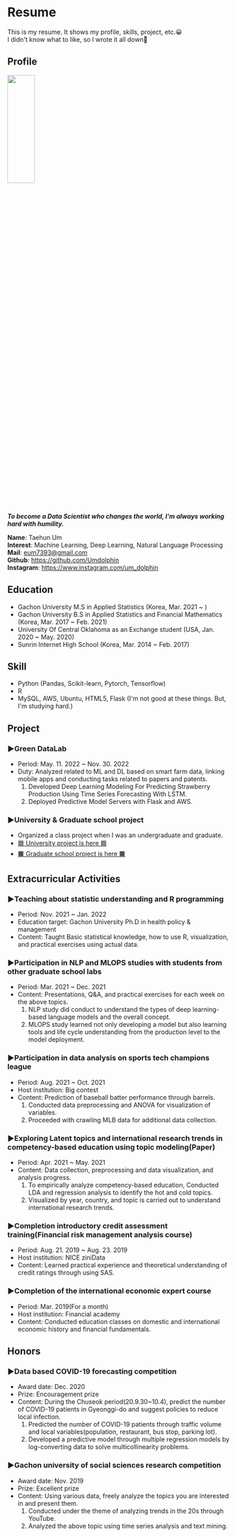 # Resume
This is my resume. It shows my profile, skills, project, etc.😀  
I didn't know what to like, so I wrote it all down🤭

## Profile

<img src="https://github.com/Umdolphin/Taehun_Resume/blob/main/Image/Profile.jpg" width="35%" height="25%"/>

***To become a Data Scientist who changes the world, I'm always working hard with humility.***

 **Name**: Taehun Um  
 **Interest**: Machine Learning, Deep Learning, Natural Language Processing  
 **Mail**: eum7393@gmail.com  
 **Github**: https://github.com/Umdolphin  
 **Instagram**: https://www.instagram.com/um_dolphin

## Education

- Gachon University M.S in Applied Statistics (Korea, Mar. 2021 ~ )
- Gachon University B.S in Applied Statistics and Financial Mathematics (Korea, Mar. 2017 ~ Feb. 2021)
- University Of Central Oklahoma as an Exchange student (USA, Jan. 2020 ~ May. 2020)
- Sunrin Internet High School (Korea, Mar. 2014 ~ Feb. 2017)

## Skill
- Python (Pandas, Scikit-learn, Pytorch, Tensorflow)  
- R  
- MySQL, AWS, Ubuntu, HTML5, Flask (I'm not good at these things. But, I'm studying hard.) 

## Project
### **▶Green DataLab**
- Period: May. 11. 2022 ~ Nov. 30. 2022  
- Duty: Analyzed related to ML and DL based on smart farm data, linking mobile apps and conducting tasks related to papers and patents.  
  1. Developed Deep Learning Modeling For Predicting Strawberry Production Using Time Series Forecasting With LSTM.
  2. Deployed Predictive Model Servers with Flask and AWS.

### **▶University & Graduate school project**
- Organized a class project when I was an undergraduate and graduate.
- [🟦 University project is here 🟦](https://github.com/Umdolphin/University_project.git)  
- [🟧 Graduate school project is here 🟧](https://github.com/Umdolphin/Graduate-school_project.git)  


## Extracurricular Activities

### **▶Teaching about statistic understanding and R programming**  
- Period: Nov. 2021 ~ Jan. 2022
- Education target: Gachon University Ph.D in health policy & management
- Content: Taught Basic statistical knowledge, how to use R, visualization, and practical exercises using actual data.

### **▶Participation in NLP and MLOPS studies with students from other graduate school labs**
- Period: Mar. 2021 ~ Dec. 2021
- Content: Presentations, Q&A, and practical exercises for each week on the above topics.
  1. NLP study did conduct to understand the types of deep learning-based language models and the overall concept.
  2. MLOPS study learned not only developing a model but also learning tools and life cycle understanding from the production level to the model deployment.

### **▶Participation in data analysis on sports tech champions league**
- Period: Aug. 2021 ~ Oct. 2021
- Host institution: Big contest
- Content: Prediction of baseball batter performance through barrels.
  1. Conducted data preprocessing and ANOVA for visualization of variables.
  2. Proceeded with crawling MLB data for additional data collection.

### **▶Exploring Latent topics and international research trends in competency-based education using topic modeling(Paper)**
- Period: Apr. 2021 ~ May. 2021
- Content: Data collection, preprocessing and data visualization, and analysis progress.
  1. To empirically analyze competency-based education, Conducted LDA and regression analysis to identify the hot and cold topics.
  2. Visualized by year, country, and topic is carried out to understand international research trends.

### **▶Completion introductory credit assessment training(Financial risk management analysis course)**  
- Period: Aug. 21. 2019 ~ Aug. 23. 2019 
- Host institution: NICE ziniData
- Content: Learned practical experience and theoretical understanding of credit ratings through using SAS.

### **▶Completion of the international economic expert course**  
- Period: Mar. 2019(For a month) 
- Host institution: Financial academy
- Content: Conducted education classes on domestic and international economic history and financial fundamentals.

## Honors

### **▶Data based COVID-19 forecasting competition**
- Award date: Dec. 2020
- Prize: Encouragement prize 
- Content: During the Chuseok period(20.9.30~10.4), predict the number of COVID-19 patients in Gyeonggi-do and suggest policies to reduce local infection.
  1. Predicted the number of COVID-19 patients through traffic volume and local variables(population, restaurant, bus stop, parking lot).
  2. Developed a predictive model through multiple regression models by log-converting data to solve multicollinearity problems.
  
### **▶Gachon university of social sciences research competition**
- Award date: Nov. 2019
- Prize: Excellent prize
- Content: Using various data, freely analyze the topics you are interested in and present them.
  1. Conducted under the theme of analyzing trends in the 20s through YouTube.
  2. Analyzed the above topic using time series analysis and text mining.

